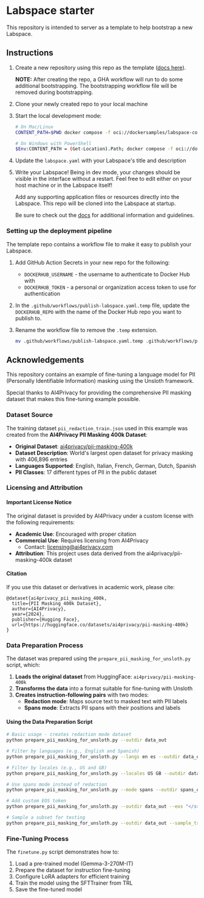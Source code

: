 # Labspace starter

This repository is intended to server as a template to help bootstrap a new Labspace.

## Instructions

1. Create a new repository using this repo as the template ([docs here](https://docs.github.com/en/repositories/creating-and-managing-repositories/creating-a-repository-from-a-template)).

    **NOTE:** After creating the repo, a GHA workflow will run to do some additional bootstrapping. The bootstrapping workflow file will be removed during bootstrapping.

2. Clone your newly created repo to your local machine

3. Start the local development mode:

    ```bash
    # On Mac/Linux
    CONTENT_PATH=$PWD docker compose -f oci://dockersamples/labspace-content-dev -f .labspace/compose.override.yaml up

    # On Windows with PowerShell
    $Env:CONTENT_PATH = (Get-Location).Path; docker compose -f oci://dockersamples/labspace-content-dev -f .labspace/compose.override.yaml up
    ```

4. Update the `labspace.yaml` with your Labspace's title and description

5. Write your Labspace! Being in dev mode, your changes should be visible in the interface without a restart. Feel free to edit either on your host machine or in the Labspace itself!

    Add any supporting application files or resources directly into the Labspace. This repo will be cloned into the Labspace at startup.

    Be sure to check out the [docs](https://github.com/dockersamples/labspace-infra/tree/main/docs) for additional information and guidelines.



### Setting up the deployment pipeline

The template repo contains a workflow file to make it easy to publish your Labspace.

1. Add GitHub Action Secrets in your new repo for the following:

    - `DOCKERHUB_USERNAME` - the username to authenticate to Docker Hub with
    - `DOCKERHUB_TOKEN` - a personal or organization access token to use for authentication

2. In the `.github/workflows/publish-labspace.yaml.temp` file, update the `DOCKERHUB_REPO` with the name of the Docker Hub repo you want to publish to.

3. Rename the workflow file to remove the `.temp` extension.

    ```bash
    mv .github/workflows/publish-labspace.yaml.temp .github/workflows/publish-labspace.yaml
    ```

## Acknowledgements

This repository contains an example of fine-tuning a language model for PII (Personally Identifiable Information) masking using the Unsloth framework.

Special thanks to AI4Privacy for providing the comprehensive PII masking dataset that makes this fine-tuning example possible.

### Dataset Source

The training dataset `pii_redaction_train.json` used in this example was created from the **AI4Privacy PII Masking 400k Dataset**:

- **Original Dataset**: [ai4privacy/pii-masking-400k](https://huggingface.co/datasets/ai4privacy/pii-masking-400k)
- **Dataset Description**: World's largest open dataset for privacy masking with 406,896 entries
- **Languages Supported**: English, Italian, French, German, Dutch, Spanish
- **PII Classes**: 17 different types of PII in the public dataset

### Licensing and Attribution

#### Important License Notice

The original dataset is provided by AI4Privacy under a custom license with the following requirements:

- **Academic Use**: Encouraged with proper citation
- **Commercial Use**: Requires licensing from AI4Privacy
  - Contact: licensing@ai4privacy.com
- **Attribution**: This project uses data derived from the ai4privacy/pii-masking-400k dataset

#### Citation

If you use this dataset or derivatives in academic work, please cite:
```
@dataset{ai4privacy_pii_masking_400k,
  title={PII Masking 400k Dataset},
  author={AI4Privacy},
  year={2024},
  publisher={Hugging Face},
  url={https://huggingface.co/datasets/ai4privacy/pii-masking-400k}
}
```

### Data Preparation Process

The dataset was prepared using the `prepare_pii_masking_for_unsloth.py` script, which:

1. **Loads the original dataset** from HuggingFace: `ai4privacy/pii-masking-400k`
2. **Transforms the data** into a format suitable for fine-tuning with Unsloth
3. **Creates instruction-following pairs** with two modes:
   - **Redaction mode**: Maps source text to masked text with PII labels
   - **Spans mode**: Extracts PII spans with their positions and labels

#### Using the Data Preparation Script

```bash
# Basic usage - creates redaction mode dataset
python prepare_pii_masking_for_unsloth.py --outdir data_out

# Filter by languages (e.g., English and Spanish)
python prepare_pii_masking_for_unsloth.py --langs en es --outdir data_out_en_es

# Filter by locales (e.g., US and GB)
python prepare_pii_masking_for_unsloth.py --locales US GB --outdir data_out_us_gb

# Use spans mode instead of redaction
python prepare_pii_masking_for_unsloth.py --mode spans --outdir spans_out

# Add custom EOS token
python prepare_pii_masking_for_unsloth.py --outdir data_out --eos "</s>"

# Sample a subset for testing
python prepare_pii_masking_for_unsloth.py --outdir data_out --sample_train 1000 --sample_val 200
```

### Fine-Tuning Process

The `finetune.py` script demonstrates how to:

1. Load a pre-trained model (Gemma-3-270M-IT)
2. Prepare the dataset for instruction fine-tuning
3. Configure LoRA adapters for efficient training
4. Train the model using the SFTTrainer from TRL
5. Save the fine-tuned model

